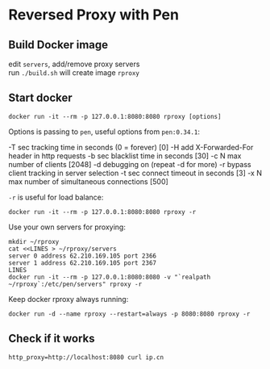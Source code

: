 # Reversed Proxy with Pen

## Build Docker image

edit `servers`, add/remove proxy servers  
run `./build.sh` will create image `rproxy`

## Start docker

    docker run -it --rm -p 127.0.0.1:8080:8080 rproxy [options]

Options is passing to `pen`, useful options from `pen:0.34.1`:

  -T sec    tracking time in seconds (0 = forever) [0]
  -H	add X-Forwarded-For header in http requests
  -b sec    blacklist time in seconds [30]
  -c N      max number of clients [2048]
  -d	debugging on (repeat -d for more)
  -r	bypass client tracking in server selection
  -t sec    connect timeout in seconds [3]
  -x N      max number of simultaneous connections [500]

`-r` is useful for load balance:

    docker run -it --rm -p 127.0.0.1:8080:8080 rproxy -r

Use your own servers for proxying:

    mkdir ~/rproxy
    cat <<LINES > ~/rproxy/servers
    server 0 address 62.210.169.105 port 2366
    server 1 address 62.210.169.105 port 2367
    LINES
    docker run -it --rm -p 127.0.0.1:8080:8080 -v "`realpath ~/rproxy`:/etc/pen/servers" rproxy -r

Keep docker rproxy always running:

    docker run -d --name rproxy --restart=always -p 8080:8080 rproxy -r

## Check if it works

    http_proxy=http://localhost:8080 curl ip.cn
